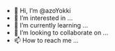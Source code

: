 - 👋 Hi, I’m @azoYokki
- 👀 I’m interested in ...
- 🌱 I’m currently learning ...
- 💞️ I’m looking to collaborate on ...
- 📫 How to reach me ...

<!---
azoYokki/azoYokki is a ✨ special ✨ repository because its `README.md` (this file) appears on your GitHub profile.
You can click the Preview link to take a look at your changes.
--->

